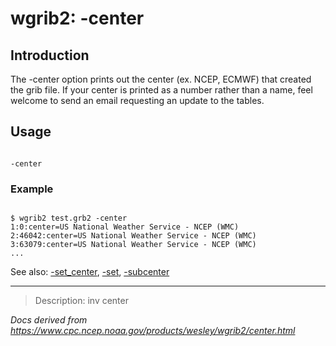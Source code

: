 # wgrib2: -center

## Introduction

The -center option prints out the center (ex. NCEP, ECMWF) that created
the grib file. If your center is printed as a number rather than a name, feel welcome to send
an email requesting an update to the tables.

## Usage

```

-center

```

### Example

```

$ wgrib2 test.grb2 -center
1:0:center=US National Weather Service - NCEP (WMC)
2:46042:center=US National Weather Service - NCEP (WMC)
3:63079:center=US National Weather Service - NCEP (WMC)
...

```

See also: [-set_center](./set_center.md),
[-set](./set.md),
[-subcenter](./subcenter.md)

---

> Description: inv center

_Docs derived from <https://www.cpc.ncep.noaa.gov/products/wesley/wgrib2/center.html>_
